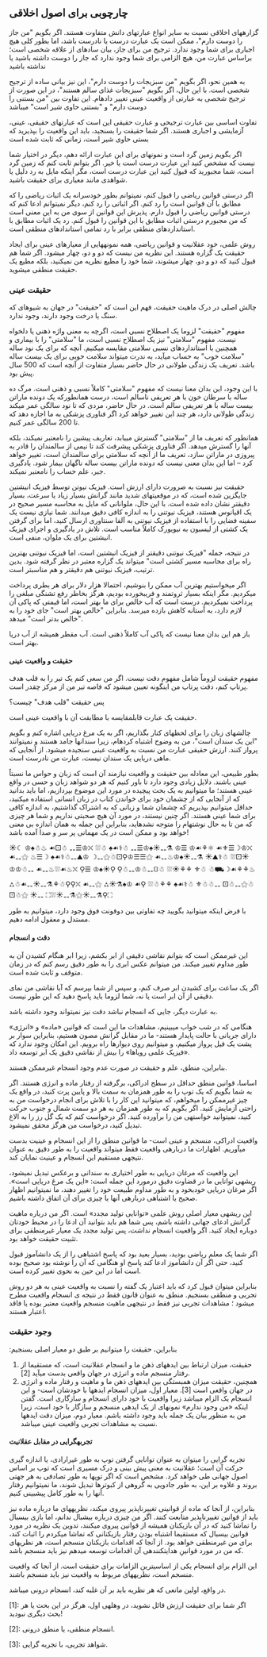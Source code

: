 ## چارچوبی برای اصول اخلاقی

گزارههای اخلاقی نسبت به سایر انواع عبارتهای دانش متفاوت هستند. اگر بگویم "من جاز را دوست دارم"، ممکن است یک عبارت درست یا نادرست باشد، اما بطور کلی هیچ اجباری برای شما وجود ندارد. ترجیح من برای جاز، بیان سادهای از علاقه شخصی است؛ براساس عبارت من، هیچ الزامی برای شما وجود ندارد که جاز را دوست داشته باشید یا نداشته باشید

به همین نحو، اگر بگویم "من سبزیجات را دوست دارم"، این نیز بیانی ساده از ترجیح شخصی است. با این حال، اگر بگویم "سبزیجات غذای سالم هستند"، در این صورت از ترجیح شخصی به عبارتی از واقعیت عینی تغییر دادهام. این تفاوت بین "من بستنی را دوست دارم" و "بستنی حاوی شیر است" میباشد

تفاوت اساسی بین عبارت ترجیحی و عبارت حقیقی این است که عبارتهای حقیقی، عینی، آزمایشی و اجباری هستند. اگر شما حقیقت را بسنجید، باید این واقعیت را بپذیرید که بستی حاوی شیر است، زمانی که ثابت شده است

اگر بگویم زمین گرد است و نمونهای برای این عبارت ارائه دهم، دیگر در اختیار شما نیست که مشخص کنید این عبارت درست است یا خیر. اگر بتوانم ثابت کنم که زمین گرد است، شما مجبورید که قبول کنید این عبارت درست است، مگر اینکه مایل به رد دلیل یا شواهدی مانند معیاری برای حقیقت باشید.

اگر درستی قوانین ریاضی را قبول کنم، نمیتوانم بطور خودسرانه یک اثبات ریاضی را که مطابق با آن قوانین است را رد کنم. اگر اثباتی را رد کنم، دیگر نمیتوانم ادعا کنم که درستی قوانین ریاضی را قبول دارم. پذیرش این قوانین از سوی من به این معنی است که من مجبورم درستی اثبات مطابق با این قوانین را قبول کنم. رد یک اثبات مطابق با استانداردهای منطقی برابر با رد تمامی استاندادهای منطقی است.

روش علمی، خود عقلانیت و قوانین ریاضی، همه نمونههایی از معیارهای عینی برای ایجاد حقیقت یک گزاره هستند. این نظریه من نیست که دو و دو، چهار میشود. اگر شما هم قبول کنید که دو و دو، چهار میشوند، شما خود را مطیع نظریه من نمیکنید، بلکه مطیع یک حقیقت منطقی میشوید. 

### حقیقت عینی

چالش اصلی در درک ماهیت حقیقت، فهم این است که "حقیقت" در جهان به شیوهای که سنگ یا درخت وجود دارند، وجود ندارد.

مفهوم "حقیقت" لزوما یک اصطلاح نسبی است، اگرچه به معنی واژه ذهنی یا دلخواه نیست. مفهوم "سلامتی" نیز یک اصطلاح نسبی است، ما "سلامتی" را با بیماری و همچنین با استانداردهای نسبی سلامتی مقایسه میکنیم. آنچه که برای یک نود ساله "سلامت خوب" به حساب میآید، به ندرت میتواند سلامت خوبی برای یک بیست ساله باشد. تعریف یک زندگی طولانی در حال حاضر بسیار متفاوت از آنچه است که 500 سال پیش بود.

با این وجود، این بدان معنا نیست که مفهوم "سلامتی" کاملاً نسبی و ذهنی است. مرگ ده ساله با سرطان خون با هر تعریفی ناسالم است، درست همانطورکه یک دونده ماراتن بیست ساله با هر تعریفی سالم است. در حال حاضر، مردی که تا نود سالگی عمر میکند زندگی طولانی دارد، هر چند این تغییر خواهد کرد اگر فناوری پزشکی به ما اجازه دهد که تا 200 سالگی عمر کنیم.

همانطور که تعریف ما از "سلامتی" گسترش مییابد، تعاریف پیشین را نامعتبر نمیکند، بلکه آنها را گسترش میدهد. اگر فناوری پزشکی پیشرفت کند تا نیمی از سالمندان را قادر به پیروزی در ماراتن سازد، تعریف ما از آنچه که سلامتی برای سالمندان است، تغییر خواهد کرد – اما این بدان معنی نیست که دونده ماراتن بیست ساله ناگهان بیمار شود. یادگیری جبر، علم حساب را نامعتبر نمیکند.

حقیقت نیز نسبت به ضرورت دارای ارزش است. فیزیک نیوتن توسط فیزیک انیشتین جایگزین شده است، که در موقعیتهای شدید مانند گرانش بسیار زیاد یا سرعت، بسیار دقیقتر نشان داده شده است. با این حال، ملوانانی که مایل به محاسبه مسیر صحیح در یک اقیانوس هستند، فیزیک نیوتنی را به اندازه کافی دقیق میدانند. شما نیازی نیست یک سفینه فضایی را با استفاده از فیزیک نیوتنی به آلفا سنتاوری ارسال کنید، اما برای گرفتن یک کشتی از لیسبون به نیویورک کاملاً مناسب است. تلاش در یادگیری و اجرای فیزیک انیشتین برای یک ملوان، منفی است.

در نتیجه، جمله "فیزیک نیوتنی دقیقتر از فیزیک انیشتین است، اما فیزیک نیوتنی بهترین راه برای محاسبه مسیر کشتی است" میتواند یک گزاره معتبر در نظر گرفته شود. بدین ترتیب، فیزیک نیوتنی هم دقیقتر و هم مناسبتر است.

اگر میخواستیم بهترین آب ممکن را بنوشیم، احتمالا هزار دلار برای هر بطری پرداخت میکردیم. مگر اینکه بسیار ثروتمند و فریبخورده بودیم، هرگز بخاطر رفع تشنگی مبلغی را پرداخت نمیکردیم. درست است که آب خالص برای ما بهتر است، اما قیمتی که پاکی آن لازم دارد، به آستانه کاهش بازده میرسد. بنابراین "خالص بهتر است" جای خود را به "خالص بدتر است" میدهد.

باز هم این بدان معنا نیست که پاکی آب کاملاً ذهنی است. آب مقطر همیشه از آب دریا بهتر است.

#### حقیقت و واقعیت عینی

مفهوم حقیقت لزوماً شامل مفهوم دقت نیست. اگر من سعی کنم یک تیر را به قلب هدف پرتاپ کنم، دقت پرتاپ من اینگونه تعیین میشود که فاصه تیر من از مرکز چقدر است.

پس حقیقت "قلب هدف" چیست؟

حقیقت یک عبارت قابلمقایسه با مطابقت آن با واقعیت عینی است.

چالشهای زبان را برای لحظهای کنار بگذاریم، اگر به یک مرغ دریایی اشاره کنم و بگویم "این یک سندان است"، من به وضوح اشتباه کردهام، زیرا سندانها جامد هستند و نمیتوانند پرواز کنند. ارزش حقیقی عبارت من نسبت به واقعیت عینی سنجیده میشود. از آنجایی که ماهی دریایی یک سندان نیست، عبارت من نادرست است.

بطور طبیعی، این معادله بین حقیقت و واقعیت نیازمند آن است که زبان و حواس ما نسبتاً عینی باشند. دلایل زیادی وجود دارد تا باور کنیم که هر دو شواهد زبان و حسی در واقع عینی هستند؛ ما میتوانیم به یک بحث پیچیده در مورد این موضوع بپردازیم، اما باید بدانید که از آنجایی که از چشمان خود برای خواندن کتاب در زبان انسانی استفاده میکنید، حداقل میتوانیم بپذیریم که چشمان شما و زبانی که به اشتراک گذاشتیم، به اندازه کافی برای شما عینی هستند. اگر چنین نیستند، در مورد آن هیچ صحبتی نداریم و شما هر چیزی که من تا به حال نوشتهام را متوجه نشدهاید، بنابراین این جمله به همان اندازه بی معنی خواهد بود و ممکن است در یک مهمانی پر سر و صدا آمده باشد!

☀☾ ♔♠☃♨ ☙⚀☃ ⚋☰♔⛌ ⛆☃ ♠☙⚕☃ ⚋☰♔♠☀⚋⚗ ♔☰ ♔☙⚘⚛ ☙⚜☰☽♔⛌ ☙⚋⚝ ♨☰☽ ♠☙⚕☃⚋⛰♔ ☽⚋⚝☃⚀⚲♔☰☰⚝ ☙⚋♨♔♠☀⚋⚗ ☀⛰⚕☃ ⛆⚀☀♔♔☃⚋ ☙⚋♨⛆☙♨⛌ ⚲☰ ♔♠☀⚲ ⚲☃⚋♔☃⚋⛻☃ ⛆☀⚘⚘ ⚜☃ ☃⛟☽☙⚘⚘♨ ⛼☃☙⚋☀⚋⚗⚘☃⚲⚲⛌ ☙⚋⚝ ⛼☀⚗♠♔ ☙⚲ ⛆☃⚘⚘ ♠☙⚕☃ ⚜☃☃⚋ ⚀☃⚋⚝☃⚀☃⚝ ☀⚋ ⛶⛆☀⚋⚗⚝☀⚋⚗⚲⛶

با فرض اینکه میتوانید بگویید چه تفاوتی بین دوفونت فوق وجود دارد، میتوانیم به طور مستدل و معقول ادامه دهیم.   

#### دقت و انسجام 

این غیرممکن است که بتوانم نقاشی دقیقی از ابر بکشم، زیرا ابر هنگام کشیدن آن به طور مداوم تغییر میکند. من میتوانم عکس ابری را به طور دقیق رسم کنم که در زمان متوقف و ثابت شده است.

اگر یک ساعت برای کشیدن ابر صرف کنم، و سپس از شما بپرسم که آیا نقاشی من نمای دقیقی از  آن ابر است یا نه، شما لزوما باید پاسخ دهید که این طور نیست.

به عبارت دیگر، جایی که انسجام نباشد دقت نیز نمیتواند وجود داشته باشد.

هنگامی که در شب خواب میبینیم، مشاهدات ما این است که قوانین «ماده» و «انرژی» دارای جریانی با حالت پایدار هستند- ما در مقابل گرانش مصون هستیم، بنابراین سوار بر پشت یک فیل پرواز میکنیم، و میتوانیم روی دیوارها راه برویم. این امکان وجود ندارد که «فیزیک علمی رویاها» را بیش از نقاشی دقیق یک ابر توسعه داد.

بنابراین، منطق، علم و حقیقت در صورت عدم وجود انسجام غیرممکن هستند.

اساسا، قوانین منطق حداقل در سطح ادراکی، برگرفته از رفتار ماده و انرژی هستند. اگر به شما بگویم که یک توپ را به طور همزمان به سمت بالا و پایین پرت کنید، در واقع یک چیز غیرممکن را میخواهم، که میتوانید این کار را با تلاش برای انجام درخواست من به راحتی آزمایش کنید. اگر بگویم که به طور همزمان به هر دو سمت شمال و جنوب حرکت کنید، نمیتوانید خواستهی من را برآورده کنید. اگر درخواست کنم که یک گل رز را به الاغ تبدیل کنید، درخواست من هرگز محقق نمیشود.

واقعیت ادراکی، منسجم و عینی است- ما قوانین منطق را از این انسجام و عینیت بدست میآوریم. اظهارات ما دربارهی واقعیت فقط میتواند واقعیت را به طور دقیق به عنوان نتیجهی مستقیم این انسجام و عینیت نمایان کند.

این واقعیت که مرغان دریایی به طور اختیاری به سندانی و برعکس تبدیل نمیشود، ریشهی توانایی ما در قضاوت دقیق درمورد این جمله است: «این یک مرغ دریایی است». اگر مرغان دریایی خودبخود و به طور مداوم طبیعت خود را تغییر دهند، ما نمیتوانیم اظهار صحیح یا اشتباهی دربارهی آنها یا چیزی برای آن اتفاق داشته باشیم.

این ریشهی معیار اصلی روش علمی «توانایی تولید مجدد» است. اگر من درباره ماهیت گرانش ادعای جهانی داشته باشم، پس شما هم باید بتوانید آن ادعا را در محیط خودتان دوباره ایجاد کنید. اگر واقعیت انسجام نداشت، پس تولید مجدد یک معیار غیرمنطقی برای تثبیت حقیقت خواهد بود.

اگر شما یک معلم ریاضی بودید، بسیار بعید بود که پاسخ اشتباهی را از یک دانشآموز قبول کنید، حتی اگر آن دانشآموز ادعا کند پاسخ او هنگامی که آن را نوشته بود صحیح بوده است اما در این حین به نحوی تغییر کرده است.

بنابراین میتوان قبول کرد که باید اعتبار یک گفته را نسبت به واقعیت عینی به هر دو روش تجربی و منطقی بسنجیم. منطق به عنوان قانون فقط در نتیجه ی انسجام واقعیت مطرح میشود ؛ مشاهدات تجربی نیز فقط در نتیجهی ماهیت منسجم واقعیت معتبر بوده یا فاقد اعتبار هستند.

### وجود حقیقت

:بنابراین، حقیقت را میتوانیم بر طبق دو معیار اصلی بسنجیم

1. حقیقت، میزان ارتباط بین ایدههای ذهن ما و انسجام عقلانیت است، که مستقیما از رفتار منسجم ماده و انرژی در جهان واقعی بدست میآید [2].
2. همچنین، حقیقت میزان همبستگی بین ایدههای ذهن ما و ماهیت و رفتار ماده و انرژی در جهان واقعی است [3].
معیار اول، میزان انسجام ایدهها با خودشان است- و این انسجام یک الزام میباشد زیرا واقعیت با خود دارای انسجام و سازگاری است. گفتن اینکه «من وجود ندارم» نمونهای از یک ایدهی منسجم و سازگار با خود است، زیرا من به منظور بیان یک جمله باید وجود داشته باشم. معیار دوم، میزان دقت ایدهها نسبت به مشاهدات تجربی واقعیت عینی میباشد. 

#### تجربهگرایی در مقابل عقلانیت

تجربه گرایی را میتوان به عنوان توانایی گرفتن توپ به طور غیرارادی، یا اندازه گیری حرکت آن است؛ عقلانیت به معنی پیش بینی و درک مسیری است که توپ بر اساس اصول جهانی طی خواهد کرد. مشخص است که اگر توپها به طور تصادفی به هر جهتی بروند و علاوه بر این، به طور جادویی به گروهی از کبوترها تبدیل شوند، ما نمیتوانیم رفتار آنها را به طور کامل پیشبینی کنیم. 

بنابراین، از آنجا که ماده از قوانینی تغییرناپذیر پیروی میکند، نظریههای ما درباره ماده نیز باید از قوانین تغییرناپذیر متابعت کنند. اگر من چیزی درباره بیشبال ندانم، اما بازی بیسبال را تماشا کنید که در آن بازیکنان همیشه از قوانین پیروی میکنند، تدوین یک نظریه در مورد قوانین بیسبال که مستقیما اشتباه بودن رفتار بازیکنانی که تماشا میکردم را اثبات کند، برای من غیرمنطقی خواهد بود. از آنجا که اقدامات بازیکنان منسجم است، هر نظریهای که من در مورد قوانینِ هدایتکنندهی آن اقدامات توسعه میدهم نیز باید منسجم باشد. 

این الزام برای انسجام یکی از اساسیترین الزامات برای حقیقت است. از آنجا که واقعیت منسجم است، نظریههای مربوط به واقعیت نیز باید منسجم باشند.

در واقع، اولین مانعی که هر نظریه باید بر آن غلبه کند، انسجام درونی میباشد.

[1]: اگر شما برای حقیقت ارزش قائل نشوید، در وهلهی اول، هرگز در این بحث یا هر بحث دیگری نبودید!

[2]: انسجام منطقی، یا منطق درونی.

[3]: شواهد تجربی، با تجربه گرایی.

